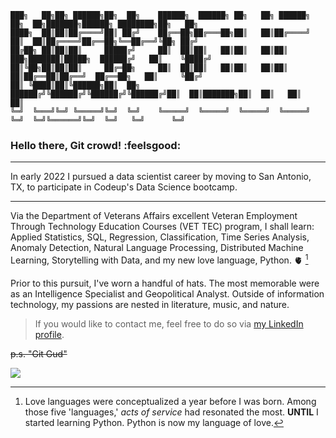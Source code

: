 ```
███╗   ██╗██╗ ██████╗██╗  ██╗    ██████╗  ██████╗ ██╗   ██╗ ██████╗ ██╗  ██╗███████╗██████╗ ████████╗██╗   ██╗
████╗  ██║██║██╔════╝██║ ██╔╝    ██╔══██╗██╔═══██╗██║   ██║██╔════╝ ██║  ██║██╔════╝██╔══██╗╚══██╔══╝╚██╗ ██╔╝
██╔██╗ ██║██║██║     █████╔╝     ██║  ██║██║   ██║██║   ██║██║  ███╗███████║█████╗  ██████╔╝   ██║    ╚████╔╝ 
██║╚██╗██║██║██║     ██╔═██╗     ██║  ██║██║   ██║██║   ██║██║   ██║██╔══██║██╔══╝  ██╔══██╗   ██║     ╚██╔╝  
██║ ╚████║██║╚██████╗██║  ██╗    ██████╔╝╚██████╔╝╚██████╔╝╚██████╔╝██║  ██║███████╗██║  ██║   ██║      ██║   
╚═╝  ╚═══╝╚═╝ ╚═════╝╚═╝  ╚═╝    ╚═════╝  ╚═════╝  ╚═════╝  ╚═════╝ ╚═╝  ╚═╝╚══════╝╚═╝  ╚═╝   ╚═╝      ╚═╝                                                                                                                                                                                                                                                          
```                                                                                                                                            
### Hello there, Git crowd! :feelsgood:
***
In early 2022 I pursued a data scientist career
by moving to San Antonio, TX, to participate in Codeup's Data Science bootcamp.
***
Via the Department of Veterans Affairs excellent Veteran Employment Through Technology Education
Courses (VET TEC) program, I shall learn: Applied Statistics, SQL, Regression, Classification, Time Series Analysis, Anomaly Detection, Natural Language
Processing, Distributed Machine Learning, Storytelling with Data, and my new love language, Python. 🫀 [^1] 

[^1]: Love languages were conceptualized a year before I was born. Among those five 'languages,' _acts of service_ had resonated the most.
__UNTIL__ I started learning Python. Python is now my language of love. 

   Prior to this pursuit, I've worn a handful of hats. The most memorable were as an Intelligence Specialist and Geopolitical Analyst. 
Outside of information technology, my passions are nested in literature, music, and nature. 

> If you would like to contact me, feel free to do so via [my LinkedIn profile](https://www.linkedin.com/in/nicholas-dougherty-14037a141/).

~~p.s. "Git Gud"~~   

<!--
**nicholas-dougherty/nicholas-dougherty** is a ✨ _special_ ✨ repository because its `README.md` (this file) appears on your GitHub profile.
-->
<img src="{https://github-readme-streak-stats.herokuapp.com/?user={nicholas-dougherty}}" />
